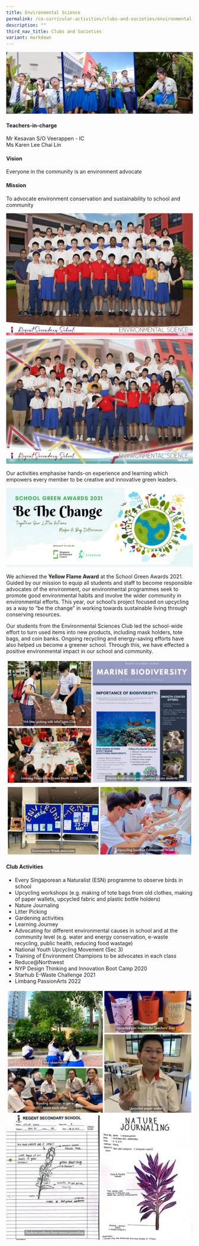 ```yaml
---
title: Environmental Science
permalink: /co-curricular-activities/clubs-and-societies/environmental-science/
description: ""
third_nav_title: Clubs and Societies
variant: markdown
---
```

![](/images/CCA/Environmental%20Science/ENVSCIBanner%20-%202023.jpg)

#### Teachers-in-charge  
Mr Kesavan S/O Veerappen - IC  
Ms Karen Lee Chai Lin

#### Vision   
Everyone in the community is an environment advocate

#### Mission  
To advocate environment conservation and sustainability to school and community

![](/images/CCA/2022%20Environmental%20Science%20Formal.jpg)
![](/images/CCA/2022%20Environmental%20Science%20Fun.jpg)

Our activities emphasise hands-on experience and learning which empowers every member to be creative and innovative green leaders.

![](/images/CCA/Environmental%20Science/ENVSCI_SGA2021.jpeg)

We achieved the **Yellow Flame Award** at the School Green Awards 2021. Guided by our mission to equip all students and staff to become responsible advocates of the environment, our environmental programmes seek to promote good environmental habits and involve the wider community in environmental efforts. This year, our school’s project focused on upcycling as a way to “be the change” in working towards sustainable living through conserving resources.

Our students from the Environmental Sciences Club led the school-wide effort to turn used items into new products, including mask holders, tote bags, and coin banks. Ongoing recycling and energy-saving efforts have also helped us become a greener school. Through this, we have effected a positive environmental impact in our school and community.

![](/images/CCA/Environmental%20Science/ENVSCI-1.jpg)
![](/images/CCA/Environmental%20Science/ENVSCI-2.jpg)

#### Club Activities

*   Every Singaporean a Naturalist (ESN) programme to observe birds in school
*   Upcycling workshops (e.g. making of tote bags from old clothes, making of paper wallets, upcycled fabric and plastic bottle holders)
*   Nature Journaling
*   Litter Picking
*   Gardening activities
*   Learning Journey
*   Advocating for different environmental causes in school and at the community level (e.g. water and energy conservation, e-waste recycling, public health, reducing food wastage)
*   National Youth Upcycling Movement (Sec 3)
*   Training of Environment Champions to be advocates in each class
*   Reduce@Northwest
*   NYP Design Thinking and Innovation Boot Camp 2020
*   Starhub E-Waste Challenge 2021
*   Limbang PassionArts 2022

![](/images/CCA/Environmental%20Science/ENVSCI-3.jpg)
![](/images/CCA/Environmental%20Science/ENVSCI-4.jpg)